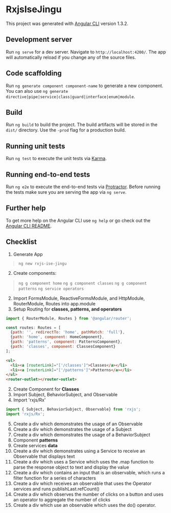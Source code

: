 # RxjsIseJingu

This project was generated with [Angular CLI](https://github.com/angular/angular-cli) version 1.3.2.

## Development server

Run `ng serve` for a dev server. Navigate to `http://localhost:4200/`. The app will automatically reload if you change any of the source files.

## Code scaffolding

Run `ng generate component component-name` to generate a new component. You can also use `ng generate directive|pipe|service|class|guard|interface|enum|module`.

## Build

Run `ng build` to build the project. The build artifacts will be stored in the `dist/` directory. Use the `-prod` flag for a production build.

## Running unit tests

Run `ng test` to execute the unit tests via [Karma](https://karma-runner.github.io).

## Running end-to-end tests

Run `ng e2e` to execute the end-to-end tests via [Protractor](http://www.protractortest.org/).
Before running the tests make sure you are serving the app via `ng serve`.

## Further help

To get more help on the Angular CLI use `ng help` or go check out the [Angular CLI README](https://github.com/angular/angular-cli/blob/master/README.md).


## Checklist

1. Generate App
> `ng new rxjs-ise-jingu`
2. Create components:
> `ng g component home`
> `ng g component classes`
> `ng g component patterns`
> `ng service operators`
2. Import FormsModule, ReactiveFormsModule, and HttpModule, RouterModule, Routes into app.module
3. Setup Routing for **classes, patterns, and operators**
```javascript
import { RouterModule, Routes } from '@angular/router';

const routes: Routes = [
  {path: '', redirectTo: 'home', pathMatch: 'full'},
  {path: 'home', component: HomeComponent},
  {path: 'patterns', component: PatternsComponent},
  {path: 'classes', component: ClassesComponent}
];
```
```html
<ul>
  <li><a [routerLink]="['/classes']">Classes</a></li>
  <li><a [routerLink]="['/patterns']">Patterns</a></li>
</ul>
<router-outlet></router-outlet>
```
2. Create Component for **Classes**
3. Import Subject, BehaviorSubject, and Observable
4. Import 'rxjs/Rx'
```javascript
import { Subject, BehaviorSubject, Observable} from 'rxjs';
import 'rxjs/Rx';
```
5. Create a div which demonstrates the usage of an Observable
3. Create a div which demonstrates the usage of a Subject
4. Create a div which demonstrates the usage of a BehaviorSubject
5. Component **patterns**
6. Create services **data**
6. Create a div which demonstrates using a Service to receive an Observable that displays text
7. Create a div which uses a Service which uses the .map function to parse the response object to text and display the value
8. Create a div which contains an input that is an observable, which runs a filter function for a series of characters
8. Create a div which receives an observable that uses the Operator services and runs publishLast.refCount()
9. Create a div which observes the number of clicks on a button and uses an operator to aggregate the number of clicks
10. Create a div which use an observable which uses the do() operator.

